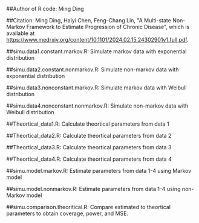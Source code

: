 ##Author of R code: Ming Ding

##Citation: Ming Ding, Haiyi Chen, Feng-Chang Lin, "A Multi-state Non-Markov Framework to Estimate Progression of Chronic Disease", which is available at https://www.medrxiv.org/content/10.1101/2024.02.15.24302901v1.full.pdf.

##simu.data1.constant.markov.R: Simulate markov data with exponential distribution

##simu.data2.constant.nonmarkov.R: Simulate non-markov data with exponential distribution

##simu.data3.nonconstant.markov.R: Simulate markov data with Weibull distribution

##simu.data4.nonconstant.nonmarkov.R: Simulate non-markov data with Weibull distribution

##Theortical_data1.R: Calculate theortical parameters from data 1

##Theortical_data2.R: Calculate theortical parameters from data 2

##Theortical_data3.R: Calculate theortical parameters from data 3

##Theortical_data4.R: Calculate theortical parameters from data 4

##simu.model.markov.R: Estimate parameters from data 1-4  using  Markov model

##simu.model.nonmarkov.R: Estimate parameters from data 1-4  using  non-Markov model

##simu.comparison.theoritical.R: Compare estimated to theortical parameters to obtain coverage, power, and MSE.
